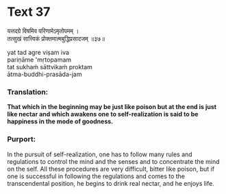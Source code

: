 # Text 37

यत्तदग्रे विषमिव परिणामेऽमृतोपमम् ।  
तत्सुखं सात्त्विकं प्रोक्तमात्मबुद्धिप्रसादजम् ॥३७॥

yat tad agre viṣam iva  
pariṇāme 'mṛtopamam  
tat sukhaḿ sāttvikaḿ proktam  
ātma-buddhi-prasāda-jam



### Translation:

**That which in the beginning may be just like poison but at the end is just like nectar and which awakens one to self-realization is said to be happiness in the mode of goodness.**

### Purport:

In the pursuit of self-realization, one has to follow many rules and regulations to control the mind and the senses and to concentrate the mind on the self. All these procedures are very difficult, bitter like poison, but if one is successful in following the regulations and comes to the transcendental position, he begins to drink real nectar, and he enjoys life.